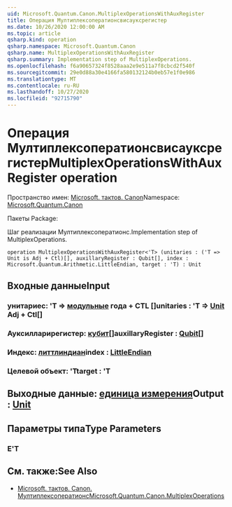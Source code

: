 ```yaml
---
uid: Microsoft.Quantum.Canon.MultiplexOperationsWithAuxRegister
title: Операция Мултиплексоператионсвисауксрегистер
ms.date: 10/26/2020 12:00:00 AM
ms.topic: article
qsharp.kind: operation
qsharp.namespace: Microsoft.Quantum.Canon
qsharp.name: MultiplexOperationsWithAuxRegister
qsharp.summary: Implementation step of MultiplexOperations.
ms.openlocfilehash: f6a90657324f8528aaa2e9e511a7f8cbcd2f540f
ms.sourcegitcommit: 29e0d88a30e4166fa580132124b0eb57e1f0e986
ms.translationtype: MT
ms.contentlocale: ru-RU
ms.lasthandoff: 10/27/2020
ms.locfileid: "92715790"
---
```

# <a name="multiplexoperationswithauxregister-operation"></a><span data-ttu-id="31884-102">Операция Мултиплексоператионсвисауксрегистер</span><span class="sxs-lookup"><span data-stu-id="31884-102">MultiplexOperationsWithAuxRegister operation</span></span>

<span data-ttu-id="31884-103">Пространство имен: [Microsoft. тактов. Canon](xref:Microsoft.Quantum.Canon)</span><span class="sxs-lookup"><span data-stu-id="31884-103">Namespace: [Microsoft.Quantum.Canon](xref:Microsoft.Quantum.Canon)</span></span>

<span data-ttu-id="31884-104">Пакеты [](https://nuget.org/packages/)</span><span class="sxs-lookup"><span data-stu-id="31884-104">Package: [](https://nuget.org/packages/)</span></span>


<span data-ttu-id="31884-105">Шаг реализации Мултиплексоператионс.</span><span class="sxs-lookup"><span data-stu-id="31884-105">Implementation step of MultiplexOperations.</span></span>

```qsharp
operation MultiplexOperationsWithAuxRegister<'T> (unitaries : ('T => Unit is Adj + Ctl)[], auxillaryRegister : Qubit[], index : Microsoft.Quantum.Arithmetic.LittleEndian, target : 'T) : Unit
```


## <a name="input"></a><span data-ttu-id="31884-106">Входные данные</span><span class="sxs-lookup"><span data-stu-id="31884-106">Input</span></span>

### <a name="unitaries--t--unit-adj--ctl"></a><span data-ttu-id="31884-107">унитариес: 'T => [модульные](xref:microsoft.quantum.lang-ref.unit) года + CTL []</span><span class="sxs-lookup"><span data-stu-id="31884-107">unitaries : 'T => [Unit](xref:microsoft.quantum.lang-ref.unit) Adj + Ctl[]</span></span>




### <a name="auxillaryregister--qubit"></a><span data-ttu-id="31884-108">Ауксилларирегистер: [кубит](xref:microsoft.quantum.lang-ref.qubit)[]</span><span class="sxs-lookup"><span data-stu-id="31884-108">auxillaryRegister : [Qubit](xref:microsoft.quantum.lang-ref.qubit)[]</span></span>




### <a name="index--littleendian"></a><span data-ttu-id="31884-109">Индекс: [литтлиндиан](xref:Microsoft.Quantum.Arithmetic.LittleEndian)</span><span class="sxs-lookup"><span data-stu-id="31884-109">index : [LittleEndian](xref:Microsoft.Quantum.Arithmetic.LittleEndian)</span></span>




### <a name="target--t"></a><span data-ttu-id="31884-110">Целевой объект: 'T</span><span class="sxs-lookup"><span data-stu-id="31884-110">target : 'T</span></span>





## <a name="output--unit"></a><span data-ttu-id="31884-111">Выходные данные: [единица измерения](xref:microsoft.quantum.lang-ref.unit)</span><span class="sxs-lookup"><span data-stu-id="31884-111">Output : [Unit](xref:microsoft.quantum.lang-ref.unit)</span></span>



## <a name="type-parameters"></a><span data-ttu-id="31884-112">Параметры типа</span><span class="sxs-lookup"><span data-stu-id="31884-112">Type Parameters</span></span>

### <a name="t"></a><span data-ttu-id="31884-113">Е</span><span class="sxs-lookup"><span data-stu-id="31884-113">'T</span></span>



## <a name="see-also"></a><span data-ttu-id="31884-114">См. также:</span><span class="sxs-lookup"><span data-stu-id="31884-114">See Also</span></span>

- [<span data-ttu-id="31884-115">Microsoft. тактов. Canon. Мултиплексоператионс</span><span class="sxs-lookup"><span data-stu-id="31884-115">Microsoft.Quantum.Canon.MultiplexOperations</span></span>](xref:Microsoft.Quantum.Canon.MultiplexOperations)